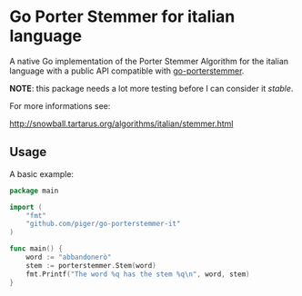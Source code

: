 # Go Porter Stemmer for italian language

A native Go implementation of the Porter Stemmer Algorithm for the italian language with a public API compatible with [go-porterstemmer](https://github.com/blevesearch/go-porterstemmer).

**NOTE**: this package needs a lot more testing before I can consider it *stable*.

For more informations see:

http://snowball.tartarus.org/algorithms/italian/stemmer.html

## Usage

A basic example:

``` go
package main

import (
	"fmt"
	"github.com/piger/go-porterstemmer-it"
)

func main() {
	word := "abbandonerò"
	stem := porterstemmer.Stem(word)
	fmt.Printf("The word %q has the stem %q\n", word, stem)
}
```

